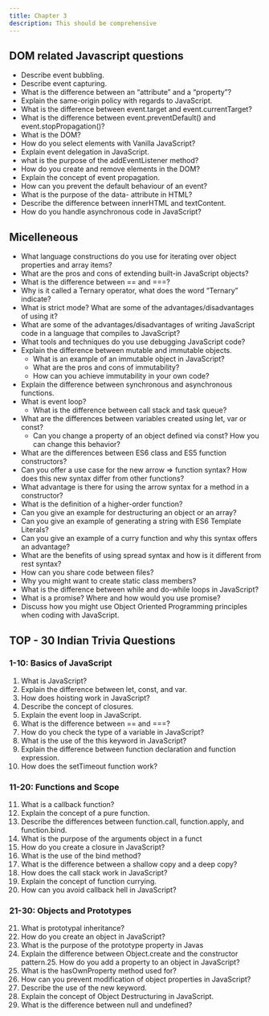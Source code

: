 ```yaml
---
title: Chapter 3
description: This should be comprehensive
---
```



## DOM related Javascript questions

- Describe event bubbling.
- Describe event capturing.
- What is the difference between an “attribute” and a “property”?
- Explain the same-origin policy with regards to JavaScript.
- What is the difference between event.target and event.currentTarget?
- What is the difference between event.preventDefault() and event.stopPropagation()?
- What is the DOM?
- How do you select elements with Vanilla JavaScript?
- Explain event delegation in JavaScript.
- what is the purpose of the addEventListener method?
- How do you create and remove elements in the DOM?
- Explain the concept of event propagation.
- How can you prevent the default behaviour of an event?
- What is the purpose of the data- attribute in HTML?
- Describe the difference between innerHTML and textContent.
- How do you handle asynchronous code in JavaScript?


## Micelleneous


- What language constructions do you use for iterating over object properties and array items?
- What are the pros and cons of extending built-in JavaScript objects?
- What is the difference between == and ===?
- Why is it called a Ternary operator, what does the word “Ternary” indicate?
- What is strict mode? What are some of the advantages/disadvantages of using it?
- What are some of the advantages/disadvantages of writing JavaScript code in a language that compiles to JavaScript?
- What tools and techniques do you use debugging JavaScript code?
- Explain the difference between mutable and immutable objects.
    - What is an example of an immutable object in JavaScript?
    - What are the pros and cons of immutability?
    - How can you achieve immutability in your own code?
- Explain the difference between synchronous and asynchronous functions.
- What is event loop?
    - What is the difference between call stack and task queue?
- What are the differences between variables created using let, var or const?
    - Can you change a property of an object defined via const? How you can change this behavior?
- What are the differences between ES6 class and ES5 function constructors?
- Can you offer a use case for the new arrow => function syntax? How does this new syntax differ from other functions?
- What advantage is there for using the arrow syntax for a method in a constructor?
- What is the definition of a higher-order function?
- Can you give an example for destructuring an object or an array?
- Can you give an example of generating a string with ES6 Template Literals?
- Can you give an example of a curry function and why this syntax offers an advantage?
- What are the benefits of using spread syntax and how is it different from rest syntax?
- How can you share code between files?
- Why you might want to create static class members?
- What is the difference between while and do-while loops in JavaScript?
- What is a promise? Where and how would you use promise?
- Discuss how you might use Object Oriented Programming principles when coding with JavaScript.


## TOP - 30 Indian  Trivia Questions 

### 1-10: Basics of JavaScript
1. What is JavaScript?
2. Explain the difference between let, const, and var.
3. How does hoisting work in JavaScript?
4. Describe the concept of closures.
5. Explain the event loop in JavaScript.
6. What is the difference between == and ===?
7. How do you check the type of a variable in JavaScript?
8. What is the use of the this keyword in JavaScript?
9. Explain the difference between function declaration and function expression.
10. How does the setTimeout function work?
### 11-20: Functions and Scope
11. What is a callback function?
12. Explain the concept of a pure function.
13. Describe the differences between function.call, function.apply, and function.bind.
14. What is the purpose of the arguments object in a funct
15. How do you create a closure in JavaScript?
16. What is the use of the bind method?
17. What is the difference between a shallow copy and a deep сору?
18. How does the call stack work in JavaScript?
19. Explain the concept of function currying.
20. How can you avoid callback hell in JavaScript?
### 21-30: Objects and Prototypes
21. What is prototypal inheritance?
22. How do you create an object in JavaScript?
23. What is the purpose of the prototype property in Javas
24. Explain the difference between Object.create and the constructor pattern.25. How do you add a property to an object in JavaScript?
26. What is the hasOwnProperty method used for?
27. How can you prevent modification of object properties in JavaScript?
28. Describe the use of the new keyword.
29. Explain the concept of Object Destructuring in JavaScript.
30. What is the difference between null and undefined?